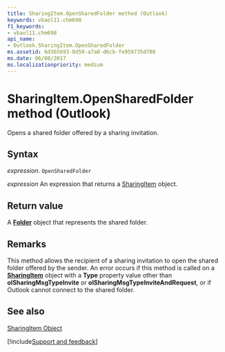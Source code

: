 ```yaml
---
title: SharingItem.OpenSharedFolder method (Outlook)
keywords: vbaol11.chm698
f1_keywords:
- vbaol11.chm698
api_name:
- Outlook.SharingItem.OpenSharedFolder
ms.assetid: 6d365693-8d59-a7a0-d6cb-fe959735d708
ms.date: 06/08/2017
ms.localizationpriority: medium
---
```



# SharingItem.OpenSharedFolder method (Outlook)

Opens a shared folder offered by a sharing invitation.


## Syntax

_expression_. `OpenSharedFolder`

 _expression_ An expression that returns a [SharingItem](Outlook.SharingItem.md) object.


## Return value

A **[Folder](Outlook.Folder.md)** object that represents the shared folder.


## Remarks

This method allows the recipient of a sharing invitation to open the shared folder offered by the sender. An error occurs if this method is called on a **[SharingItem](Outlook.SharingItem.md)** object with a **Type** property value other than **olSharingMsgTypeInvite** or **olSharingMsgTypeInviteAndRequest**, or if Outlook cannot connect to the shared folder.


## See also


[SharingItem Object](Outlook.SharingItem.md)

[!include[Support and feedback](~/includes/feedback-boilerplate.md)]